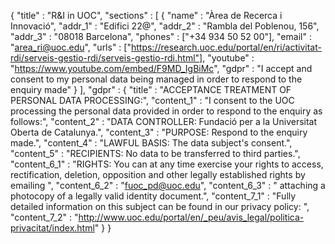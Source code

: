 {
	"title" : "R&I in UOC",
	"sections" : [
		{
			"name" : "Àrea de Recerca i Innovació",
			"addr_1" : "Edifici 22@",
			"addr_2" : "Rambla del Poblenou, 156",
			"addr_3" : "08018 Barcelona",
			"phones" : ["+34 934 50 52 00"],
			"email" : "area_ri@uoc.edu",
			"urls" : ["https://research.uoc.edu/portal/en/ri/activitat-rdi/serveis-gestio-rdi/serveis-gestio-rdi.html"],
			"youtube" : "https://www.youtube.com/embed/F9MD_IgBiMc",
			"gdpr" : "I accept and consent to my personal data being managed in order to respond to the enquiry made"
		}
	],
	"gdpr" : {
		"title" : "ACCEPTANCE TREATMENT OF PERSONAL DATA PROCESSING:",
		"content_1" : "I consent to the UOC processing the personal data provided in order to respond to the enquiry as follows:",
		"content_2" : "DATA CONTROLLER: Fundació per a la Universitat Oberta de Catalunya.",
		"content_3" : "PURPOSE: Respond to the enquiry made.",
		"content_4" : "LAWFUL BASIS: The data subject's consent.",
		"content_5" : "RECIPIENTS: No data to be transferred to third parties.",
		"content_6_1" : "RIGHTS: You can at any time exercise your rights to access, rectification, deletion, opposition and other legally established rights by emailing ",
		"content_6_2" : "fuoc_pd@uoc.edu",
		"content_6_3" : " attaching a photocopy of a legally valid identity document.",
		"content_7_1" : "Fully detailed information on this subject can be found in our privacy policy: ",
		"content_7_2" : "http://www.uoc.edu/portal/en/_peu/avis_legal/politica-privacitat/index.html"
	} 
}